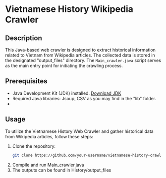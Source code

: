 # Vietnamese History Wikipedia Crawler

## Description
This Java-based web crawler is designed to extract historical information related to Vietnam from Wikipedia articles. The collected data is stored in the designated "output_files" directory. The `Main_crawler.java` script serves as the main entry point for initiating the crawling process.

## Prerequisites
- Java Development Kit (JDK) installed. [Download JDK](https://www.oracle.com/java/technologies/javase-downloads.html)
- Required Java libraries: Jsoup, CSV as you may find in the "lib" folder.
- 
## Usage

To utilize the Vietnamese History Web Crawler and gather historical data from Wikipedia articles, follow these steps:

1. Clone the repository:
   ```bash
   git clone https://github.com/your-username/vietnamese-history-crawler.git
2. Compile and run Main_crawler.java
3. The outputs can be found in History/output_files
